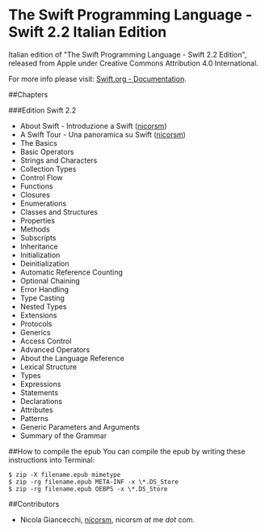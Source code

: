 # The Swift Programming Language - Swift 2.2 Italian Edition

Italian edition of "The Swift Programming Language - Swift 2.2 Edition", released from Apple under Creative Commons Attribution 4.0 International.

For more info please visit: [Swift.org - Documentation](https://swift.org/documentation/#the-swift-programming-language).

##Chapters


###Edition Swift 2.2
- About Swift - Introduzione a Swift ([nicorsm](http://github.com/nicorsm))
- A Swift Tour - Una panoramica su Swift ([nicorsm](http://github.com/nicorsm))
- The Basics
- Basic Operators
- Strings and Characters
- Collection Types
- Control Flow
- Functions
- Closures
- Enumerations
- Classes and Structures
- Properties
- Methods
- Subscripts
- Inheritance
- Initialization
- Deinitialization
- Automatic Reference Counting
- Optional Chaining
- Error Handling
- Type Casting
- Nested Types
- Extensions
- Protocols
- Generics
- Access Control
- Advanced Operators
- About the Language Reference
- Lexical Structure
- Types
- Expressions
- Statements
- Declarations
- Attributes
- Patterns
- Generic Parameters and Arguments
- Summary of the Grammar

##How to compile the epub
You can compile the epub by writing these instructions into Terminal:

```
$ zip -X filename.epub mimetype
$ zip -rg filename.epub META-INF -x \*.DS_Store
$ zip -rg filename.epub OEBPS -x \*.DS_Store
```

##Contributors

- Nicola Giancecchi, [nicorsm](http://github.com/nicorsm), nicorsm *at* me *dot* com.

